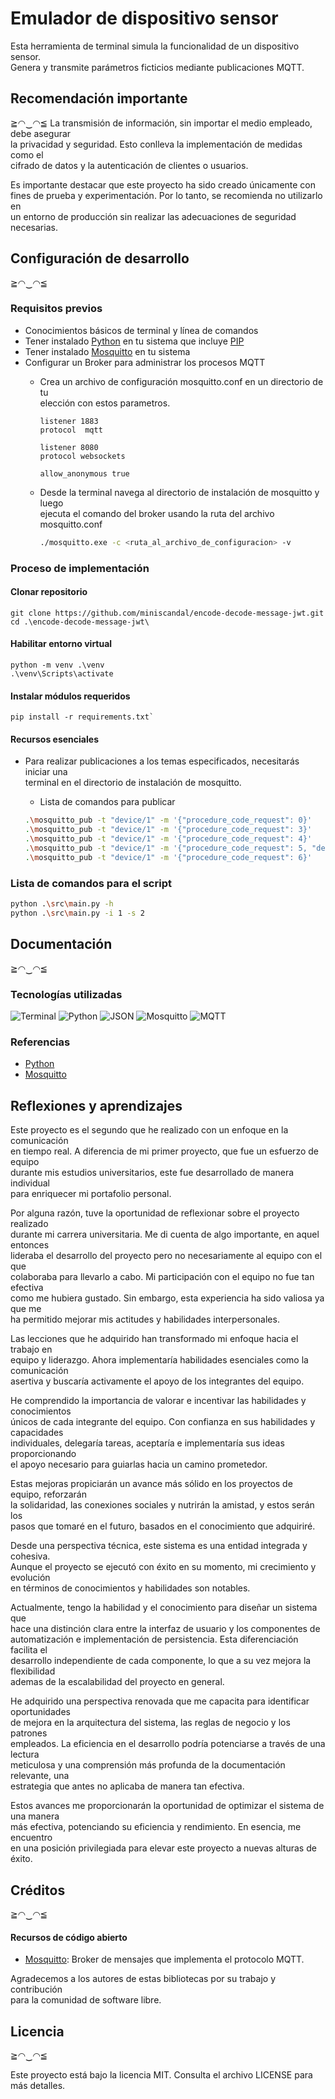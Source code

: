 # Emulador de dispositivo sensor

Esta herramienta de terminal simula la funcionalidad de un dispositivo sensor.  
Genera y transmite parámetros ficticios mediante publicaciones MQTT.


## Recomendación importante
≧◠‿◠≦
La transmisión de información, sin importar el medio empleado, debe asegurar  
la privacidad y seguridad. Esto conlleva la implementación de medidas como el  
cifrado de datos y la autenticación de clientes o usuarios.

Es importante destacar que este proyecto ha sido creado únicamente con  
fines de prueba y experimentación. Por lo tanto, se recomienda no utilizarlo en  
un entorno de producción sin realizar las adecuaciones de seguridad necesarias.


## Configuración de desarrollo
 ≧◠‿◠≦

### Requisitos previos

* Conocimientos básicos de terminal y línea de comandos
* Tener instalado [Python](https://www.python.org/) en tu sistema que incluye [PIP](https://pypi.org/project/pip/)
* Tener instalado [Mosquitto](https://https://mosquitto.org//) en tu sistema
* Configurar un Broker para administrar los procesos MQTT
   * Crea un archivo de configuración mosquitto.conf en un directorio de tu  
   elección con estos parametros.

      ```
      listener 1883
      protocol  mqtt

      listener 8080
      protocol websockets

      allow_anonymous true
      ```

   * Desde la terminal navega al directorio de instalación de mosquitto y luego  
   ejecuta el comando del broker usando la ruta del archivo mosquitto.conf

      ```bash
      ./mosquitto.exe -c <ruta_al_archivo_de_configuracion> -v
      ```

### Proceso de implementación

#### Clonar repositorio

```
git clone https://github.com/miniscandal/encode-decode-message-jwt.git
cd .\encode-decode-message-jwt\
```

#### Habilitar entorno virtual

```
python -m venv .\venv
.\venv\Scripts\activate
```

#### Instalar módulos requeridos

```
pip install -r requirements.txt`
```

#### Recursos esenciales

* Para realizar publicaciones a los temas especificados, necesitarás iniciar una  
terminal en el directorio de instalación de mosquitto.

   * Lista de comandos para publicar


   ``` bash
   .\mosquitto_pub -t "device/1" -m '{"procedure_code_request": 0}'
   .\mosquitto_pub -t "device/1" -m '{"procedure_code_request": 3}'
   .\mosquitto_pub -t "device/1" -m '{"procedure_code_request": 4}'
   .\mosquitto_pub -t "device/1" -m '{"procedure_code_request": 5, "device_id": 2}'
   .\mosquitto_pub -t "device/1" -m '{"procedure_code_request": 6}'
   ```


### Lista de comandos para el script

``` bash
python .\src\main.py -h
python .\src\main.py -i 1 -s 2
```


## Documentación 
 ≧◠‿◠≦


### Tecnologías utilizadas
![Terminal](https://img.shields.io/badge/Terminal-%23474745.svg?style=for-the-badge)
![Python](https://img.shields.io/badge/Python-%233776AB.svg?style=for-the-badge&logo=python&logoColor=white)
![JSON](https://img.shields.io/badge/JSON-%2348494a.svg?style=for-the-badge)
![Mosquitto](https://img.shields.io/badge/Mosquitto-%233C5280.svg?style=for-the-badge)
![MQTT](https://img.shields.io/badge/MQTT-%23007ACC.svg?style=for-the-badge&logo=MQTT&logoColor=white)



### Referencias

* [Python](https://www.python.org/)
* [Mosquitto](https://https://mosquitto.org//) 



## Reflexiones y aprendizajes

Este proyecto es el segundo que he realizado con un enfoque en la comunicación  
en tiempo real. A diferencia de mi primer proyecto, que fue un esfuerzo de equipo  
durante mis estudios universitarios, este fue desarrollado de manera individual  
para enriquecer mi portafolio personal.

Por alguna razón, tuve la oportunidad de reflexionar sobre el proyecto realizado  
durante mi carrera universitaria. Me di cuenta de algo importante, en aquel entonces  
lideraba el desarrollo del proyecto pero no necesariamente al equipo con el que  
colaboraba para llevarlo a cabo. Mi participación con el equipo no fue tan efectiva  
como me hubiera gustado. Sin embargo, esta experiencia ha sido valiosa ya que me  
ha permitido mejorar mis actitudes y habilidades interpersonales.

Las lecciones que he adquirido han transformado mi enfoque hacia el trabajo en  
equipo y liderazgo. Ahora implementaría habilidades esenciales como la comunicación  
asertiva y buscaría activamente el apoyo de los integrantes del equipo.

He comprendido la importancia de valorar e incentivar las habilidades y conocimientos  
únicos de cada integrante del equipo. Con confianza en sus habilidades y capacidades  
individuales, delegaría tareas, aceptaría e implementaría sus ideas proporcionando  
el apoyo necesario para guiarlas hacia un camino prometedor.

Estas mejoras propiciarán un avance más sólido en los proyectos de equipo, reforzarán  
la solidaridad, las conexiones sociales y nutrirán la amistad, y estos serán los  
pasos que tomaré en el futuro, basados en el conocimiento que adquiriré.

Desde una perspectiva técnica, este sistema es una entidad integrada y cohesiva.  
Aunque el proyecto se ejecutó con éxito en su momento, mi crecimiento y evolución  
en términos de conocimientos y habilidades son notables.

Actualmente, tengo la habilidad y el conocimiento para diseñar un sistema que  
hace una distinción clara entre la interfaz de usuario y los componentes de  
automatización e implementación de persistencia. Esta diferenciación facilita el  
desarrollo independiente de cada componente, lo que a su vez mejora la flexibilidad  
ademas de la escalabilidad del proyecto en general.

He adquirido una perspectiva renovada que me capacita para identificar oportunidades  
de mejora en la arquitectura del sistema, las reglas de negocio y los patrones  
empleados. La eficiencia en el desarrollo podría potenciarse a través de una lectura  
meticulosa y una comprensión más profunda de la documentación relevante, una  
estrategia que antes no aplicaba de manera tan efectiva.

Estos avances me proporcionarán la oportunidad de optimizar el sistema de una manera  
más efectiva, potenciando su eficiencia y rendimiento. En esencia, me encuentro  
en una posición privilegiada para elevar este proyecto a nuevas alturas de éxito.

## Créditos

≧◠‿◠≦

#### Recursos de código abierto

* [Mosquitto](https://https://mosquitto.org//):
  Broker de mensajes que implementa el protocolo MQTT.

Agradecemos a los autores de estas bibliotecas por su trabajo y contribución  
para la comunidad de software libre.



## Licencia

≧◠‿◠≦

Este proyecto está bajo la licencia MIT. Consulta el archivo LICENSE para más detalles.
